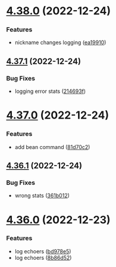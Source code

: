 # [4.38.0](https://github.com/onesoft-sudo/sudobot/compare/v4.37.1...v4.38.0) (2022-12-24)


### Features

* nickname changes logging ([ea19910](https://github.com/onesoft-sudo/sudobot/commit/ea199101ebf74cf1ba9f465d70c10c2efabe83f0))



## [4.37.1](https://github.com/onesoft-sudo/sudobot/compare/v4.37.0...v4.37.1) (2022-12-24)


### Bug Fixes

* logging error stats ([214693f](https://github.com/onesoft-sudo/sudobot/commit/214693f1f2f9747b620fe581139c5311ac10002d))



# [4.37.0](https://github.com/onesoft-sudo/sudobot/compare/v4.36.1...v4.37.0) (2022-12-24)


### Features

* add bean command ([81d70c2](https://github.com/onesoft-sudo/sudobot/commit/81d70c2d4d7b51c520488c81fdc8ea74b8a18b30))



## [4.36.1](https://github.com/onesoft-sudo/sudobot/compare/v4.36.0...v4.36.1) (2022-12-24)


### Bug Fixes

* wrong stats ([361b012](https://github.com/onesoft-sudo/sudobot/commit/361b01291531625c09f2ae3b89d7aca657321684))



# [4.36.0](https://github.com/onesoft-sudo/sudobot/compare/v4.35.0...v4.36.0) (2022-12-23)


### Features

* log echoers ([bd978e5](https://github.com/onesoft-sudo/sudobot/commit/bd978e5a216ceaf5a4d10c35348cd93d4fdb9dcd))
* log echoers ([8b86d52](https://github.com/onesoft-sudo/sudobot/commit/8b86d5244976675f56333c2d959a432cb5bbc11f))



